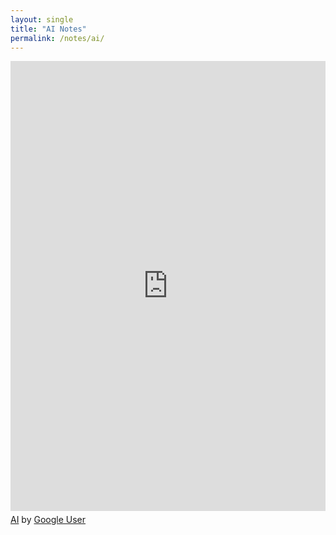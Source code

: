 ```yaml
---
layout: single
title: "AI Notes"
permalink: /notes/ai/
---
```


<div class="responsive-iframe">
  <iframe width="100%" height="720" frameborder="0" src="https://www.mindmeister.com/maps/public_map_shell/3669187648/ai?width=1280&height=720&z=auto&live_update=1" scrolling="no" style="overflow:hidden;margin-bottom:5px">
    Your browser is not able to display frames. Please visit <a href="https://www.mindmeister.com/3669187648/ai" target="_blank">AI</a> on MindMeister.
  </iframe>
  <div class="mb-5">
    <a href="https://www.mindmeister.com/3669187648/ai" target="_blank">AI</a> by <a href="https://www.mindmeister.com/users/channel/4568390" target="_blank" rel="noopener noreferrer">Google User</a>
  </div>
</div>
